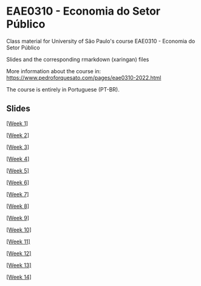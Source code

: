 # EAE0310 - Economia do Setor Público

Class material for University of São Paulo's course EAE0310 - Economia do Setor Público

Slides and the corresponding rmarkdown (xaringan) files

More information about the course in: https://www.pedroforquesato.com/pages/eae0310-2022.html

The course is entirely in Portuguese (PT-BR).

## Slides

[[Week 1]](https://www.pedroforquesato.com/eae0310/eae0310-1-introducao.html)

[[Week 2]](https://www.pedroforquesato.com/eae0310/eae0310-2-custo-beneficio.html)

[[Week 3]](https://www.pedroforquesato.com/eae0310/eae0310-3-economia-politica.html)

[[Week 4]](https://www.pedroforquesato.com/eae0310/eae0310-4-externalidades.html)

[[Week 5]](https://www.pedroforquesato.com/eae0310/eae0310-5-bens-publicos.html)

[[Week 6]](https://www.pedroforquesato.com/eae0310/eae0310-6-seguridade-social.html)

[[Week 7]](https://www.pedroforquesato.com/eae0310/eae0310-7-assistencia-social.html)

[[Week 8]](https://www.pedroforquesato.com/eae0310/eae0310-8-intro-taxacao.html)

[[Week 9]](https://www.pedroforquesato.com/eae0310/eae0310-9-incidencia.html)

[[Week 10]](https://www.pedroforquesato.com/eae0310/eae0310-10-peso-morto.html)

[[Week 11]](https://www.pedroforquesato.com/eae0310/eae0310-11-imposto-renda.html)

[[Week 12]](https://www.pedroforquesato.com/eae0310/eae0310-12-taxacao-poupanca.html)

[[Week 13]](https://www.pedroforquesato.com/eae0310/eae0310-13-imposto-riqueza.html)

[[Week 14]](https://www.pedroforquesato.com/eae0310/eae0310-14-imposto-corporativo.html)